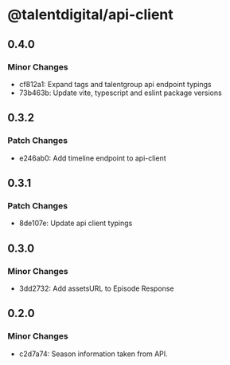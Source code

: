 # @talentdigital/api-client

## 0.4.0

### Minor Changes

- cf812a1: Expand tags and talentgroup api endpoint typings
- 73b463b: Update vite, typescript and eslint package versions

## 0.3.2

### Patch Changes

- e246ab0: Add timeline endpoint to api-client

## 0.3.1

### Patch Changes

- 8de107e: Update api client typings

## 0.3.0

### Minor Changes

- 3dd2732: Add assetsURL to Episode Response

## 0.2.0

### Minor Changes

- c2d7a74: Season information taken from API.
